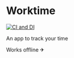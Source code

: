 # Worktime

[![CI and DI](https://github.com/anatolykopyl/worktime/actions/workflows/blank.yml/badge.svg)](https://github.com/anatolykopyl/worktime/actions/workflows/blank.yml)

An app to track your time

Works offline ✈